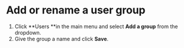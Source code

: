 

# Add or rename a user group

1. Click **Users&nbsp;**in the main menu and select **Add a group** from the dropdown.
2. Give the group a name and click **Save**.